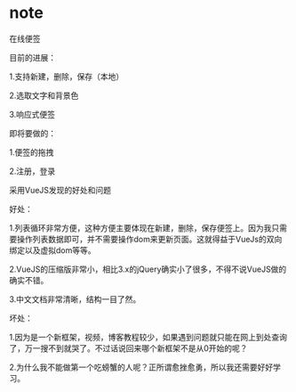 # note
在线便签

目前的进展：

1.支持新建，删除，保存（本地） 

2.选取文字和背景色

3.响应式便签

即将要做的：

1.便签的拖拽

2.注册，登录

采用VueJS发现的好处和问题

好处：

1.列表循环非常方便，这种方便主要体现在新建，删除，保存便签上。因为我只需要操作列表数据即可，并不需要操作dom来更新页面。这就得益于VueJs的双向绑定以及虚拟dom等等。

2.VueJS的压缩版非常小，相比3.x的jQuery确实小了很多，不得不说VueJS做的确实不错。

3.中文文档非常清晰，结构一目了然。

坏处：

1.因为是一个新框架，视频，博客教程较少，如果遇到问题就只能在网上到处查询了，万一搜不到就哭了。不过话说回来哪个新框架不是从0开始的呢？

2.为什么我不能做第一个吃螃蟹的人呢？正所谓愈挫愈勇，所以我还需要好好学习。
